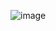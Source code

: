 

![image](https://user-images.githubusercontent.com/72975469/171387284-ea74a4e7-d3ee-464d-8426-6d5c76a4ae6c.png)
